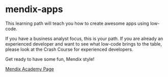 # mendix-apps

This learning path will teach you how to create awesome apps using low-code.

If you have a business analyst focus, this is your path. If you are already an experienced developer and want to see what low-code brings to the table, please look at the Crash Course for experienced developers.

Get ready to have some fun, Mendix style!

[Mendix Academy Page](https://academy.mendix.com/link/paths/31/Become-a-Rapid-Developer)
